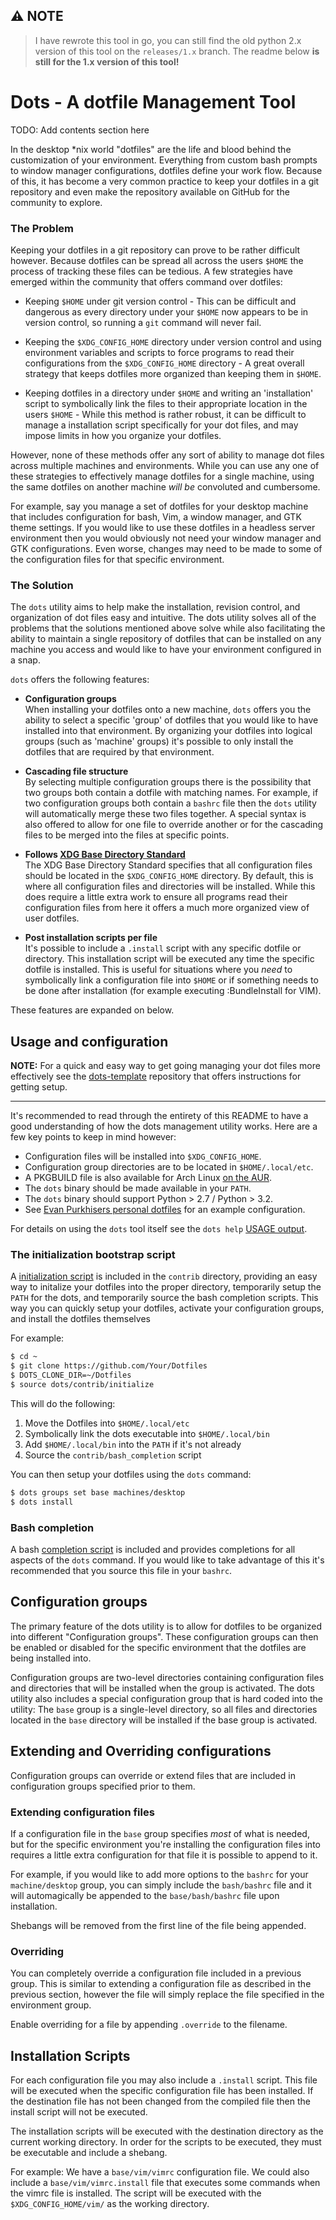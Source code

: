 ## ⚠️ NOTE

> I have rewrote this tool in go, you can still find the old python 2.x version
> of this tool on the `releases/1.x` branch. The readme below **is still for
> the 1.x version of this tool!**

# Dots - A dotfile Management Tool

TODO: Add contents section here

In the desktop \*nix world "dotfiles" are the life and blood behind the
customization of your environment. Everything from custom bash prompts to window
manager configurations, dotfiles define your work flow. Because of this, it has
become a very common practice to keep your dotfiles in a git repository and even
make the repository available on GitHub for the community to explore.

### The Problem

Keeping your dotfiles in a git repository can prove to be rather difficult
however. Because dotfiles can be spread all across the users `$HOME` the
process of tracking these files can be tedious. A few strategies have emerged
within the community that offers command over dotfiles:

- Keeping `$HOME` under git version control - This can be difficult and
  dangerous as every directory under your `$HOME` now appears to be in version
  control, so running a `git` command will never fail.

- Keeping the `$XDG_CONFIG_HOME` directory under version control and using
  environment variables and scripts to force programs to read their
  configurations from the `$XDG_CONFIG_HOME` directory - A great overall
  strategy that keeps dotfiles more organized than keeping them in `$HOME`.

- Keeping dotfiles in a directory under `$HOME` and writing an 'installation'
  script to symbolically link the files to their appropriate location in the
  users `$HOME` - While this method is rather robust, it can be difficult to
  manage a installation script specifically for your dot files, and may impose
  limits in how you organize your dotfiles.

However, none of these methods offer any sort of ability to manage dot files
across multiple machines and environments. While you can use any one of these
strategies to effectively manage dotfiles for a single machine, using the same
dotfiles on another machine _will be_ convoluted and cumbersome.

For example, say you manage a set of dotfiles for your desktop machine that
includes configuration for bash, Vim, a window manager, and GTK theme settings.
If you would like to use these dotfiles in a headless server environment then
you would obviously not need your window manager and GTK configurations. Even
worse, changes may need to be made to some of the configuration files for that
specific environment.

### The Solution

The `dots` utility aims to help make the installation, revision control, and
organization of dot files easy and intuitive. The dots utility solves all of the
problems that the solutions mentioned above solve while also facilitating the
ability to maintain a single repository of dotfiles that can be installed on any
machine you access and would like to have your environment configured in a snap.

`dots` offers the following features:

- **Configuration groups**  
  When installing your dotfiles onto a new machine, `dots` offers you the
  ability to select a specific 'group' of dotfiles that you would like to have
  installed into that environment. By organizing your dotfiles into logical
  groups (such as 'machine' groups) it's possible to only install the dotfiles
  that are required by that environment.

- **Cascading file structure**  
  By selecting multiple configuration groups there is the possibility that two
  groups both contain a dotfile with matching names. For example, if two
  configuration groups both contain a `bashrc` file then the `dots` utility
  will automatically merge these two files together. A special syntax is also
  offered to allow for one file to override another or for the cascading files
  to be merged into the files at specific points.

- **Follows [XDG Base Directory Standard](http://standards.freedesktop.org/basedir-spec/basedir-spec-latest.html)**  
  The XDG Base Directory Standard specifies that all configuration files should
  be located in the `$XDG_CONFIG_HOME` directory. By default, this is where all
  configuration files and directories will be installed. While this does
  require a little extra work to ensure all programs read their configuration
  files from here it offers a much more organized view of user dotfiles.

- **Post installation scripts per file**  
  It's possible to include a `.install` script with any specific dotfile or
  directory. This installation script will be executed any time the specific
  dotfile is installed. This is useful for situations where you _need_ to
  symbolically link a configuration file into `$HOME` or if something needs to
  be done after installation (for example executing :BundleInstall for VIM).

These features are expanded on below.

## Usage and configuration

**NOTE:**
For a quick and easy way to get going managing your dot files more effectively
see the [dots-template](https://github.com/evanpurkhiser/dots-template)
repository that offers instructions for getting setup.

---

It's recommended to read through the entirety of this README to have a good
understanding of how the dots management utility works. Here are a few key points
to keep in mind however:

- Configuration files will be installed into `$XDG_CONFIG_HOME`.
- Configuration group directories are to be located in `$HOME/.local/etc`.
- A PKGBUILD file is also available for Arch Linux [on the
  AUR](https://aur.archlinux.org/packages/dots-manager/).
- The `dots` binary should be made available in your `PATH`.
- The `dots` binary should support Python > 2.7 / Python > 3.2.
- See [Evan Purkhisers personal
  dotfiles](https://github.com/evanpurkhiser/dots-personal) for an example
  configuration.

For details on using the `dots` tool itself see the `dots help` [USAGE
output](bin/dots#L83).

### The initialization bootstrap script

A [initialization script](contrib/initialize) is included in the `contrib`
directory, providing an easy way to initalize your dotfiles into the proper
directory, temporarily setup the `PATH` for the dots, and temporarily source the
bash completion scripts. This way you can quickly setup your dotfiles, activate
your configuration groups, and install the dotfiles themselves

For example:

```sh
$ cd ~
$ git clone https://github.com/Your/Dotfiles
$ DOTS_CLONE_DIR=~/Dotfiles
$ source dots/contrib/initialize
```

This will do the following:

1.  Move the Dotfiles into `$HOME/.local/etc`
2.  Symbolically link the dots executable into `$HOME/.local/bin`
3.  Add `$HOME/.local/bin` into the `PATH` if it's not already
4.  Source the `contrib/bash_completion` script

You can then setup your dotfiles using the `dots` command:

```sh
$ dots groups set base machines/desktop
$ dots install
```

### Bash completion

A bash [completion script](dots/blob/releases/1.x/contrib/bash_completion) is included and provides
completions for all aspects of the `dots` command. If you would like to take
advantage of this it's recommended that you source this file in your `bashrc`.

## Configuration groups

The primary feature of the dots utility is to allow for dotfiles to be organized
into different "Configuration groups". These configuration groups can then be
enabled or disabled for the specific environment that the dotfiles are being
installed into.

Configuration groups are two-level directories containing configuration files
and directories that will be installed when the group is activated. The dots
utility also includes a special configuration group that is hard coded into the
utility: The `base` group is a single-level directory, so all files and
directories located in the `base` directory will be installed if the base group
is activated.

## Extending and Overriding configurations

Configuration groups can override or extend files that are included in
configuration groups specified prior to them.

### Extending configuration files

If a configuration file in the `base` group specifies _most_ of what is needed,
but for the specific environment you're installing the configuration files into
requires a little extra configuration for that file it is possible to append to
it.

For example, if you would like to add more options to the `bashrc` for your
`machine/desktop` group, you can simply include the `bash/bashrc` file and it
will automagically be appended to the `base/bash/bashrc` file upon installation.

Shebangs will be removed from the first line of the file being appended.

### Overriding

You can completely override a configuration file included in a previous group.
This is similar to extending a configuration file as described in the previous
section, however the file will simply replace the file specified in the
environment group.

Enable overriding for a file by appending `.override` to the filename.

## Installation Scripts

For each configuration file you may also include a `.install` script. This file
will be executed when the specific configuration file has been installed. If the
destination file has not been changed from the compiled file then the install
script will not be executed.

The installation scripts will be executed with the destination directory as the
current working directory. In order for the scripts to be executed, they must
be executable and include a shebang.

For example: We have a `base/vim/vimrc` configuration file. We could also
include a `base/vim/vimrc.install` file that executes some commands when the
vimrc file is installed. The script will be executed with the
`$XDG_CONFIG_HOME/vim/` as the working directory.
